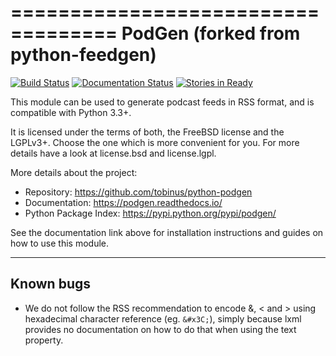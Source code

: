 ===================================
PodGen (forked from python-feedgen)
===================================

[![Build Status](https://travis-ci.org/tobinus/python-podgen.svg?branch=master)](https://travis-ci.org/tobinus/python-podgen)
[![Documentation Status](https://readthedocs.org/projects/podgen/badge/?version=latest)](http://podgen.readthedocs.io/en/latest/?badge=latest)
[![Stories in Ready](https://badge.waffle.io/tobinus/python-podgen.svg?label=ready&title=Ready)](http://waffle.io/tobinus/python-podgen)


This module can be used to generate podcast feeds in RSS format, and is
compatible with Python 3.3+.

It is licensed under the terms of both, the FreeBSD license and the LGPLv3+.
Choose the one which is more convenient for you. For more details have a look
at license.bsd and license.lgpl.

More details about the project:

- Repository:            https://github.com/tobinus/python-podgen
- Documentation:         https://podgen.readthedocs.io/
- Python Package Index:  https://pypi.python.org/pypi/podgen/


See the documentation link above for installation instructions and
guides on how to use this module.

----------
Known bugs
----------

* We do not follow the RSS recommendation to encode &amp;, &lt; and &gt; using
  hexadecimal character reference (eg. `&#x3C;`), simply because lxml provides
  no documentation on how to do that when using the text property.
